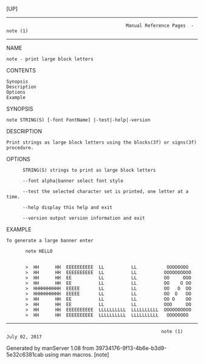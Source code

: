 [UP]

-----------------------------------------------------------------------------------------------------------------------------------
                                                Manual Reference Pages  - note (1)
-----------------------------------------------------------------------------------------------------------------------------------
                                                                 
NAME

    note - print large block letters

CONTENTS

    Synopsis
    Description
    Options
    Example

SYNOPSIS

    note STRING(S) [-font FontName] |-test|-help|-version

DESCRIPTION

    Print strings as large block letters using the blocks(3f) or signs(3f) procedure.

OPTIONS

          STRING(S) strings to print as large block letters

          --font alpha|banner select font style

          --test the selected character set is printed, one letter at a time.

          --help display this help and exit

          --version output version information and exit

EXAMPLE

    To generate a large banner enter

           note HELLO


           >  HH      HH  EEEEEEEEEE  LL          LL           OOOOOOOO
           >  HH      HH  EEEEEEEEEE  LL          LL          OOOOOOOOOO
           >  HH      HH  EE          LL          LL          OO     OOO
           >  HH      HH  EE          LL          LL          OO    O OO
           >  HHHHHHHHHH  EEEEE       LL          LL          OO   O  OO
           >  HHHHHHHHHH  EEEEE       LL          LL          OO  O   OO
           >  HH      HH  EE          LL          LL          OO O    OO
           >  HH      HH  EE          LL          LL          OOO     OO
           >  HH      HH  EEEEEEEEEE  LLLLLLLLLL  LLLLLLLLLL  OOOOOOOOOO
           >  HH      HH  EEEEEEEEEE  LLLLLLLLLL  LLLLLLLLLL   OOOOOOOO

-----------------------------------------------------------------------------------------------------------------------------------

                                                             note (1)                                                 July 02, 2017

Generated by manServer 1.08 from 39734176-9f13-4b6e-b3d9-5e32c6381cab using man macros.
                                                              [note]
